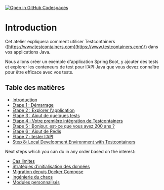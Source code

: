 [![Open in GitHub Codespaces](https://github.com/codespaces/badge.svg)](https://github.com/codespaces/new?hide_repo_select=true&ref=master&repo=140400673&machine=standardLinux32gb&location=WestEurope)

# Introduction

Cet atelier expliquera comment utiliser Testcontainers \([https://www.testcontainers.com](https://www.testcontainers.com)\) dans vos applications Java.

Nous allons créer un exemple d'application Spring Boot, y ajouter des tests et explorer les conteneurs de test pour l'API Java que vous devez connaître pour être efficace avec vos tests.

## Table des matières

* [Introduction](README.md)
* [Étape 1 : Démarrage](etape-1-pour-commencer.m)
* [Étape 2 : Explorer l'application](step-2-exploring-the-app.md)
* [Étape 3 : Ajout de quelques tests](step-3-adding-some-tests.md)
* [Étape 4 : Votre première intégration de Testcontainers](step-4-your-first-testcontainers-integration.md)
* [Étape 5 : Bonjour, est-ce que vous avez 200 ans ?](step-5-dude-r-u-200-ok.md)
* [Étape 6 : Ajout de Redis](step-6-adding-redis.md)
* [Étape 7 : tester l'API](step-7-test-the-api.md)
* [Step 8: Local Development Environment with Testcontainers](step-8-local-development-environment.md)

Next steps which you can do in any order based on the interest:
* [Cas limites](step-extra-edge-cases.md)
* [Stratégies d'initialisation des données](step-7.7-data-init-strategies.md)
* [Migration depuis Docker Compose](step-extra-migrating-from-docker-compose.md)
* [Ingénierie du chaos](step-extra-chaos-engineering.md)
* [Modules personnalisés](step-extra-custom-modules.md)



